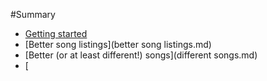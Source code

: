 #Summary

* [Getting started](README.md)
* [Better song listings](better song listings.md)
* [Better (or at least different!) songs](different songs.md)
* [    
